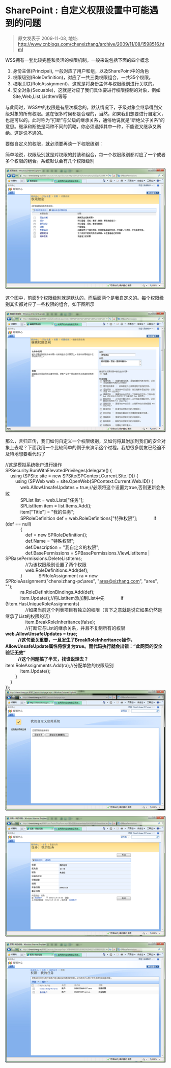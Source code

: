 # SharePoint : 自定义权限设置中可能遇到的问题 
> 原文发表于 2009-11-08, 地址: http://www.cnblogs.com/chenxizhang/archive/2009/11/08/1598516.html 


WSS拥有一套比较完整和灵活的权限机制。一般来说包括下面的四个概念

 1. 身份主体(Principal), 一般对应了用户和组，以及SharePoint中的角色
2. 权限级别(RoleDefinition)，对应了一共三类权限组合，一共35个权限。
3. 权限关联(RoleAssignment)，这就是将身份主体与权限级别进行关联的。
4. 安全对象(Secuable)，这就是对应了我们具体要进行权限控制的对象，例如Site,Web,List,ListItem等等

 与此同时，WSS中的权限是有层次概念的，默认情况下，子级对象会继承得到父级对象的所有权限。这在很多时候都是合理的，当然，如果我们想要进行自定义，也是可以的。此时称为“打断”与父级的继承关系，通俗地说就是“断绝父子关系”的意思。继承和断绝是两种不同的策略，你必须选择其中一种，不能说又继承又断绝。这是说不通的。

 要做自定义的权限，就必须要再谈一下权限级别：

 简单地说，权限级别就是对权限的封装和组合，每一个权限级别都对应了一个或者多个权限的组合。系统默认会有几个权限级别

 [![image](./images/1598516-image_thumb.png "image")](http://images.cnblogs.com/cnblogs_com/chenxizhang/WindowsLiveWriter/SharePoint_FE0A/image_2.png) 

 这个图中，前面5个权限级别就是默认的，而后面两个是我自定义的。每个权限级别其实都对应了一些权限的组合，如下图所示

 [![image](./images/1598516-image_thumb_1.png "image")](http://images.cnblogs.com/cnblogs_com/chenxizhang/WindowsLiveWriter/SharePoint_FE0A/image_4.png) 

 那么，言归正传，我们如何自定义一个权限级别，又如何将其附加到我们的安全对象上去呢？下面我用一个比较简单的例子来演示这个过程。我想很多朋友已经迫不及待地想要看代码了

 //这是模拟系统帐户进行操作  
SPSecurity.RunWithElevatedPrivileges(delegate() {  
    using (SPSite site = new SPSite(SPContext.Current.Site.ID)) {  
        using (SPWeb web = site.OpenWeb(SPContext.Current.Web.ID)) {  
            web.AllowUnsafeUpdates = true;//必须将这个设置为true,否则更新会失败  
            SPList list = web.Lists["任务"];  
            SPListItem item = list.Items.Add();  
            item["Title"] = "我的任务";  
            SPRoleDefinition def = web.RoleDefinitions["特殊权限"];             if (def == null)  
            {  
                def = new SPRoleDefinition();  
                def.Name = "特殊权限";  
                def.Description = "我自定义的权限";  
                def.BasePermissions = SPBasePermissions.ViewListItems | SPBasePermissions.DeleteListItems;  
                //为该权限级别设置了两个权限  
                web.RoleDefinitions.Add(def);  
            }             SPRoleAssignment ra = new SPRoleAssignment("chenxizhang-pc\\ares", "ares@xizhang.com", "ares", "");       
            ra.RoleDefinitionBindings.Add(def);  
            item.Update();//将ListItem添加到List中先             if (!item.HasUniqueRoleAssignments)  
                //如果当前这个列表项目有独立的权限（言下之意就是说它如果仍然是继承了List的权限的话）  
                item.BreakRoleInheritance(false);  
                //打断它与List的继承关系，并且不复制所有的权限 **web.AllowUnsafeUpdates = true;  
            //这句至关重要，一旦发生了BreakRoleInheritance操作，AllowUnsafeUpdate属性将恢复为true。而代码执行就会出错：“此网页的安全验证无效”  
            //这个问题搞了半天，找谁说理去？**             item.RoleAssignments.Add(ra);//分配单独的权限级别  
            item.Update();  
        }  
    }  
}); [![image](./images/1598516-image_thumb_2.png "image")](http://images.cnblogs.com/cnblogs_com/chenxizhang/WindowsLiveWriter/SharePoint_FE0A/image_6.png) 

   [![image](./images/1598516-image_thumb_3.png "image")](http://images.cnblogs.com/cnblogs_com/chenxizhang/WindowsLiveWriter/SharePoint_FE0A/image_8.png) 

 [![image](./images/1598516-image_thumb_4.png "image")](http://images.cnblogs.com/cnblogs_com/chenxizhang/WindowsLiveWriter/SharePoint_FE0A/image_10.png)













